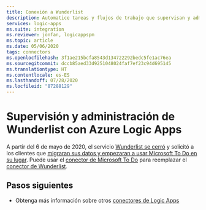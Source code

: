 ```yaml
---
title: Conexión a Wunderlist
description: Automatice tareas y flujos de trabajo que supervisan y administran listas, tareas, recordatorios y más en la cuenta de Wunderlist mediante Azure Logic Apps.
services: logic-apps
ms.suite: integration
ms.reviewer: jonfan, logicappspm
ms.topic: article
ms.date: 05/06/2020
tags: connectors
ms.openlocfilehash: 3f1ae215bcfa8543d134722292bedc5fe1ac76ea
ms.sourcegitcommit: dccb85aed33d9251048024faf7ef23c94d695145
ms.translationtype: HT
ms.contentlocale: es-ES
ms.lasthandoff: 07/28/2020
ms.locfileid: "87288129"
---
```

# <a name="monitor-and-manage-wunderlist-by-using-azure-logic-apps"></a>Supervisión y administración de Wunderlist con Azure Logic Apps

A partir del 6 de mayo de 2020, el servicio [Wunderlist se cerró](https://www.wunderlist.com/) y solicitó a los clientes que [migraran sus datos y empezaran a usar Microsoft To Do en su lugar](https://www.wunderlist.com/blog/goodbye-from-wunderlist/). Puede usar el [conector de Microsoft To Do](/connectors/todo/) para reemplazar el [conector de Wunderlist](/connectors/wunderlist/).

## <a name="next-steps"></a>Pasos siguientes

* Obtenga más información sobre otros [conectores de Logic Apps](../connectors/apis-list.md)


